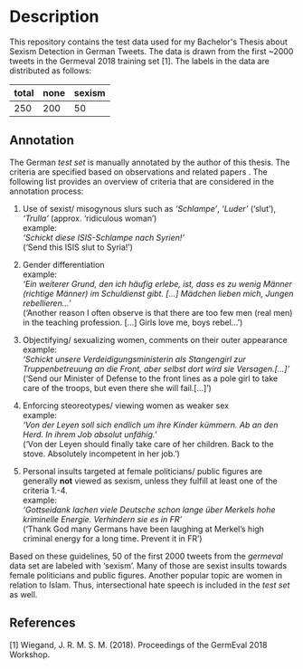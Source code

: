 # Description

This repository contains the test data used for my Bachelor's Thesis about Sexism Detection in German Tweets. The data is drawn from the first ~2000 tweets in the Germeval 2018 training set  [1]. 
The labels in the data are distributed as follows: 

| total  | none    | sexism |
| ------ | ------- | ------ |
| 250    | 200     | 50     |


## Annotation

The German *test set* is manually annotated by the author of this
thesis. The criteria are specified based on observations and related
papers . The following list provides an overview of criteria that are
considered in the annotation process:

1.  Use of sexist/ misogynous slurs such as *‘Schlampe’*, *‘Luder’*
    (‘slut’), *‘Trulla’* (approx. ‘ridiculous woman’)  
    example:  
    *‘Schickt diese ISIS-Schlampe nach Syrien!’*  
    (‘Send this ISIS slut to Syria!’)

2.  Gender differentiation  
    example:  
    *‘Ein weiterer Grund, den ich häufig erlebe, ist, dass es zu wenig
    Männer (richtige Männer) im Schuldienst gibt. \[...\] Mädchen lieben
    mich, Jungen rebellieren...’*  
    (‘Another reason I often observe is that there are too few men (real
    men) in the teaching profession. \[...\] Girls love me, boys
    rebel...’)

3.  Objectifying/ sexualizing women, comments on their outer
    appearance  
    example:  
    *‘Schickt unsere Verdeidigungsministerin als Stangengirl zur
    Truppenbetreuung an die Front, aber selbst dort wird sie
    Versagen.\[...\]’*  
    (‘Send our Minister of Defense to the front lines as a pole girl to
    take care of the troops, but even there she will fail.\[...\]’)

4.  Enforcing steoreotypes/ viewing women as weaker sex  
    example:  
    *‘Von der Leyen soll sich endlich um ihre Kinder kümmern. Ab an den
    Herd. In ihrem Job absolut unfähig.’*  
    (‘Von der Leyen should finally take care of her children. Back to
    the stove. Absolutely incompetent in her job.’)

5.  Personal insults targeted at female politicians/ public figures are
    generally **not** viewed as sexism, unless they fulfill at least one
    of the criteria 1.-4.  
    example:  
    *‘Gottseidank lachen viele Deutsche schon lange über Merkels hohe
    kriminelle Energie. Verhindern sie es in FR’*  
    (‘Thank God many Germans have been laughing at Merkel’s high
    criminal energy for a long time. Prevent it in FR’)

Based on these guidelines, 50 of the first 2000 tweets from the
*germeval* data set are labeled with ‘sexism’. Many of those are sexist
insults towards female politicians and public figures. Another popular
topic are women in relation to Islam. Thus, intersectional hate speech
is included in the *test set* as well.

## References

[1] Wiegand, J. R. M. S. M. (2018). Proceedings of the GermEval 2018 Workshop.
